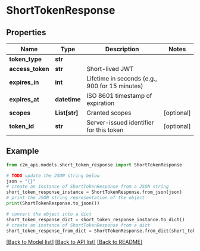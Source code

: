 # ShortTokenResponse


## Properties

Name | Type | Description | Notes
------------ | ------------- | ------------- | -------------
**token_type** | **str** |  | 
**access_token** | **str** | Short-lived JWT | 
**expires_in** | **int** | Lifetime in seconds (e.g., 900 for 15 minutes) | 
**expires_at** | **datetime** | ISO 8601 timestamp of expiration | 
**scopes** | **List[str]** | Granted scopes | [optional] 
**token_id** | **str** | Server-issued identifier for this token | [optional] 

## Example

```python
from c2m_api.models.short_token_response import ShortTokenResponse

# TODO update the JSON string below
json = "{}"
# create an instance of ShortTokenResponse from a JSON string
short_token_response_instance = ShortTokenResponse.from_json(json)
# print the JSON string representation of the object
print(ShortTokenResponse.to_json())

# convert the object into a dict
short_token_response_dict = short_token_response_instance.to_dict()
# create an instance of ShortTokenResponse from a dict
short_token_response_from_dict = ShortTokenResponse.from_dict(short_token_response_dict)
```
[[Back to Model list]](../README.md#documentation-for-models) [[Back to API list]](../README.md#documentation-for-api-endpoints) [[Back to README]](../README.md)


